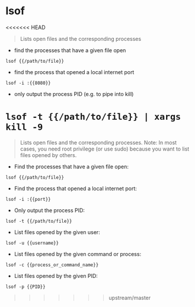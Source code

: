 # lsof

<<<<<<< HEAD
> Lists open files and the corresponding processes

- find the processes that have a given file open

`lsof {{/path/to/file}}`

- find the process that opened a local internet port

`lsof -i :{{8080}}`

- only output the process PID (e.g. to pipe into kill)

`lsof -t {{/path/to/file}} | xargs kill -9`
=======
> Lists open files and the corresponding processes.
> Note: In most cases, you need root privilege (or use sudo) because you want to list files opened by others.

- Find the processes that have a given file open:

`lsof {{/path/to/file}}`

- Find the process that opened a local internet port:

`lsof -i :{{port}}`

- Only output the process PID:

`lsof -t {{/path/to/file}}`

- List files opened by the given user:

`lsof -u {{username}}`

- List files opened by the given command or process:

`lsof -c {{process_or_command_name}}`

- List files opened by the given PID:

`lsof -p {{PID}}`
>>>>>>> upstream/master
